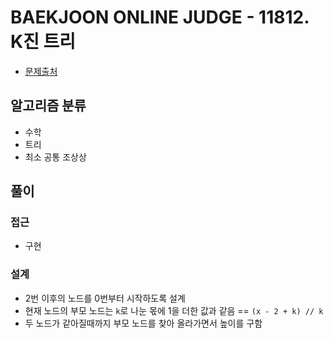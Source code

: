 # BAEKJOON ONLINE JUDGE - 11812. K진 트리

- [문제출처](https://www.acmicpc.net/problem/11812 '11812. K진 트리')

## 알고리즘 분류

- 수학
- 트리
- 최소 공통 조상상

## 풀이

### 접근

- 구현

### 설계

- 2번 이후의 노드를 0번부터 시작하도록 설계
- 현재 노드의 부모 노드는 `k`로 나눈 몫에 1을 더한 값과 같음 == `(x - 2 + k) // k`
- 두 노드가 같아질때까지 부모 노드를 찾아 올라가면서 높이를 구함
